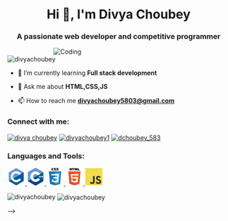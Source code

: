 <h1 align="center">Hi 👋, I'm Divya Choubey</h1>
<h3 align="center">A passionate web developer and competitive programmer</h3>
<img align="right" alt="Coding" width="400" src="https://encrypted-tbn0.gstatic.com/images?q=tbn:ANd9GcQ3JsGu7HsijUJ3aNZuzM4PVzkmf8Z6-0MAKw&usqp=CAU">

<p align="left"> <img src="https://komarev.com/ghpvc/?username=divyachoubey&label=Profile%20views&color=0e75b6&style=flat" alt="divyachoubey" /> </p>

- 🌱 I’m currently learning **Full stack development**

- 💬 Ask me about **HTML,CSS,JS**

- 📫 How to reach me **divyachoubey5803@gmail.com**

<h3 align="left">Connect with me:</h3>
<p align="left">
<a href="https://www.linkedin.com/in/divya-choubey-9b9630227" target="blank"><img align="center" src="https://raw.githubusercontent.com/rahuldkjain/github-profile-readme-generator/master/src/images/icons/Social/linked-in-alt.svg" alt="divya choubey" height="30" width="40" /></a>
<a href="https://instagram.com/divyachoubey1" target="blank"><img align="center" src="https://raw.githubusercontent.com/rahuldkjain/github-profile-readme-generator/master/src/images/icons/Social/instagram.svg" alt="divyachoubey1" height="30" width="40" /></a>
<a href="https://www.codechef.com/users/dchoubey_583" target="blank"><img align="center" src="https://cdn.jsdelivr.net/npm/simple-icons@3.1.0/icons/codechef.svg" alt="dchoubey_583" height="30" width="40" /></a>
</p>

<h3 align="left">Languages and Tools:</h3>
<p align="left"> <a href="https://www.cprogramming.com/" target="_blank" rel="noreferrer"> <img src="https://raw.githubusercontent.com/devicons/devicon/master/icons/c/c-original.svg" alt="c" width="40" height="40"/> </a> <a href="https://www.w3schools.com/cpp/" target="_blank" rel="noreferrer"> <img src="https://raw.githubusercontent.com/devicons/devicon/master/icons/cplusplus/cplusplus-original.svg" alt="cplusplus" width="40" height="40"/> </a> <a href="https://www.w3schools.com/css/" target="_blank" rel="noreferrer"> <img src="https://raw.githubusercontent.com/devicons/devicon/master/icons/css3/css3-original-wordmark.svg" alt="css3" width="40" height="40"/> </a> <a href="https://www.w3.org/html/" target="_blank" rel="noreferrer"> <img src="https://raw.githubusercontent.com/devicons/devicon/master/icons/html5/html5-original-wordmark.svg" alt="html5" width="40" height="40"/> </a> <a href="https://developer.mozilla.org/en-US/docs/Web/JavaScript" target="_blank" rel="noreferrer"> <img src="https://raw.githubusercontent.com/devicons/devicon/master/icons/javascript/javascript-original.svg" alt="javascript" width="40" height="40"/> </a> </p>

<p><img align="left" src="https://github-readme-stats.vercel.app/api/top-langs?username=divyachoubey&show_icons=true&locale=en&layout=compact" alt="divyachoubey" /></p>

<p>&nbsp;<img align="center" src="https://github-readme-stats.vercel.app/api?username=divyachoubey&show_icons=true&locale=en" alt="divyachoubey" /></p>

-->

